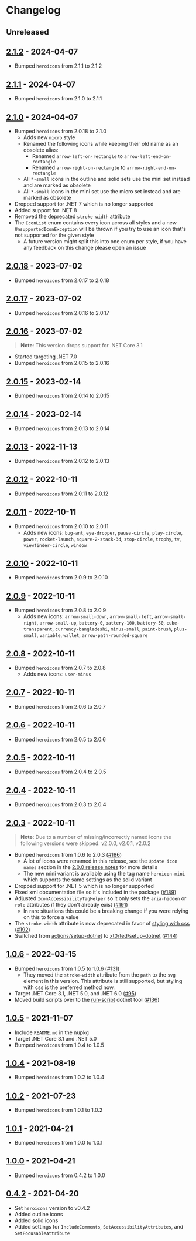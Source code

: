 # Changelog

## Unreleased

## [2.1.2](https://github.com/xt0rted/heroicons-tag-helper/compare/v2.1.1...v2.1.2) - 2024-04-07

- Bumped `heroicons` from 2.1.1 to 2.1.2

## [2.1.1](https://github.com/xt0rted/heroicons-tag-helper/compare/v2.1.0...v2.1.1) - 2024-04-07

- Bumped `heroicons` from 2.1.0 to 2.1.1

## [2.1.0](https://github.com/xt0rted/heroicons-tag-helper/compare/v2.0.18...v2.1.0) - 2024-04-07

- Bumped `heroicons` from 2.0.18 to 2.1.0
  - Adds new `micro` style
  - Renamed the following icons while keeping their old name as an obsolete alias:
    - Renamed `arrow-left-on-rectangle` to `arrow-left-end-on-rectangle`
    - Renamed `arrow-right-on-rectangle` to `arrow-right-end-on-rectangle`
  - All `*-small` icons in the outline and solid sets use the mini set instead and are marked as obsolete
  - All `*-small` icons in the mini set use the micro set instead and are marked as obsolete
- Dropped support for .NET 7 which is no longer supported
- Added support for .NET 8
- Removed the deprecated `stroke-width` attribute
- The `IconList` enum contains every icon across all styles and a new `UnsupportedIconException` will be thrown if you try to use an icon that's not supported for the given style
  - A future version might split this into one enum per style, if you have any feedback on this change please open an issue

## [2.0.18](https://github.com/xt0rted/heroicons-tag-helper/compare/v2.0.17...v2.0.18) - 2023-07-02

- Bumped `heroicons` from 2.0.17 to 2.0.18

## [2.0.17](https://github.com/xt0rted/heroicons-tag-helper/compare/v2.0.16...v2.0.17) - 2023-07-02

- Bumped `heroicons` from 2.0.16 to 2.0.17

## [2.0.16](https://github.com/xt0rted/heroicons-tag-helper/compare/v2.0.15...v2.0.16) - 2023-07-02

> **Note**:
> This version drops support for .NET Core 3.1

- Started targeting .NET 7.0
- Bumped `heroicons` from 2.0.15 to 2.0.16

## [2.0.15](https://github.com/xt0rted/heroicons-tag-helper/compare/v2.0.14...v2.0.15) - 2023-02-14

- Bumped `heroicons` from 2.0.14 to 2.0.15

## [2.0.14](https://github.com/xt0rted/heroicons-tag-helper/compare/v2.0.13...v2.0.14) - 2023-02-14

- Bumped `heroicons` from 2.0.13 to 2.0.14

## [2.0.13](https://github.com/xt0rted/heroicons-tag-helper/compare/v2.0.12...v2.0.13) - 2022-11-13

- Bumped `heroicons` from 2.0.12 to 2.0.13

## [2.0.12](https://github.com/xt0rted/heroicons-tag-helper/compare/v2.0.11...v2.0.12) - 2022-10-11

- Bumped `heroicons` from 2.0.11 to 2.0.12

## [2.0.11](https://github.com/xt0rted/heroicons-tag-helper/compare/v2.0.10...v2.0.11) - 2022-10-11

- Bumped `heroicons` from 2.0.10 to 2.0.11
  - Adds new icons: `bug-ant`, `eye-dropper`, `pause-circle`, `play-circle`, `power`, `rocket-launch`, `square-2-stack-3d`, `stop-circle`, `trophy`, `tv`, `viewfinder-circle`, `window`

## [2.0.10](https://github.com/xt0rted/heroicons-tag-helper/compare/v2.0.9...v2.0.10) - 2022-10-11

- Bumped `heroicons` from 2.0.9 to 2.0.10

## [2.0.9](https://github.com/xt0rted/heroicons-tag-helper/compare/v2.0.8...v2.0.9) - 2022-10-11

- Bumped `heroicons` from 2.0.8 to 2.0.9
  - Adds new icons: `arrow-small-down`, `arrow-small-left`, `arrow-small-right`, `arrow-small-up`, `battery-0`, `battery-100`, `battery-50`, `cube-transparent`, `currency-bangladeshi`, `minus-small`, `paint-brush`, `plus-small`, `variable`, `wallet`, `arrow-path-rounded-square`

## [2.0.8](https://github.com/xt0rted/heroicons-tag-helper/compare/v2.0.7...v2.0.8) - 2022-10-11

- Bumped `heroicons` from 2.0.7 to 2.0.8
  - Adds new icons: `user-minus`

## [2.0.7](https://github.com/xt0rted/heroicons-tag-helper/compare/v2.0.6...v2.0.7) - 2022-10-11

- Bumped `heroicons` from 2.0.6 to 2.0.7

## [2.0.6](https://github.com/xt0rted/heroicons-tag-helper/compare/v2.0.5...v2.0.6) - 2022-10-11

- Bumped `heroicons` from 2.0.5 to 2.0.6

## [2.0.5](https://github.com/xt0rted/heroicons-tag-helper/compare/v2.0.4...v2.0.5) - 2022-10-11

- Bumped `heroicons` from 2.0.4 to 2.0.5

## [2.0.4](https://github.com/xt0rted/heroicons-tag-helper/compare/v2.0.3...v2.0.4) - 2022-10-11

- Bumped `heroicons` from 2.0.3 to 2.0.4

## [2.0.3](https://github.com/xt0rted/heroicons-tag-helper/compare/v1.0.5...v2.0.3) - 2022-10-11

> **Note**: Due to a number of missing/incorrectly named icons the following versions were skipped: v2.0.0, v2.0.1, v2.0.2

- Bumped `heroicons` from 1.0.6 to 2.0.3 ([#186](https://github.com/xt0rted/heroicons-tag-helper/pull/186))
  - A lot of icons were renamed in this release, see the `Update icon names` section in the [2.0.0 release notes](https://github.com/tailwindlabs/heroicons/releases/tag/v2.0.0) for more details
  - The new mini variant is available using the tag name `heroicon-mini` which supports the same settings as the solid variant
- Dropped support for .NET 5 which is no longer supported
- Fixed xml documentation file so it's included in the package ([#189](https://github.com/xt0rted/heroicons-tag-helper/pull/189))
- Adjusted `IconAccessibilityTagHelper` so it only sets the `aria-hidden` or `role` attributes if they don't already exist ([#191](https://github.com/xt0rted/heroicons-tag-helper/pull/191))
  - In rare situations this could be a breaking change if you were relying on this to force a value
- The `stroke-width` attribute is now deprecated in favor of [styling with css](https://tailwindcss.com/docs/stroke-width) ([#192](https://github.com/xt0rted/heroicons-tag-helper/pull/192))
- Switched from [actions/setup-dotnet](https://github.com/actions/setup-dotnet) to [xt0rted/setup-dotnet](https://github.com/xt0rted/setup-dotnet) ([#144](https://github.com/xt0rted/heroicons-tag-helper/pull/144))

## [1.0.6](https://github.com/xt0rted/heroicons-tag-helper/compare/v1.0.5...v1.0.6) - 2022-03-15

- Bumped `heroicons` from 1.0.5 to 1.0.6 ([#131](https://github.com/xt0rted/heroicons-tag-helper/pull/131))
  - They moved the `stroke-width` attribute from the `path` to the `svg` element in this version. This attribute is still supported, but styling with css is the preferred method now.
- Target .NET Core 3.1, .NET 5.0, and .NET 6.0 ([#95](https://github.com/xt0rted/heroicons-tag-helper/pull/95))
- Moved build scripts over to the [run-script](https://github.com/xt0rted/dotnet-run-script) dotnet tool ([#136](https://github.com/xt0rted/heroicons-tag-helper/pull/136))

## [1.0.5](https://github.com/xt0rted/heroicons-tag-helper/compare/v1.0.4...v1.0.5) - 2021-11-07

- Include `README.md` in the nupkg
- Target .NET Core 3.1 and .NET 5.0
- Bumped `heroicons` from 1.0.4 to 1.0.5

## [1.0.4](https://github.com/xt0rted/heroicons-tag-helper/compare/v1.0.2...v1.0.4) - 2021-08-19

- Bumped `heroicons` from 1.0.2 to 1.0.4

## [1.0.2](https://github.com/xt0rted/heroicons-tag-helper/compare/v1.0.1...v1.0.2) - 2021-07-23

- Bumped `heroicons` from 1.0.1 to 1.0.2

## [1.0.1](https://github.com/xt0rted/heroicons-tag-helper/compare/v1.0.0...v1.0.1) - 2021-04-21

- Bumped `heroicons` from 1.0.0 to 1.0.1

## [1.0.0](https://github.com/xt0rted/heroicons-tag-helper/compare/v0.4.2...v1.0.0) - 2021-04-21

- Bumped `heroicons` from 0.4.2 to 1.0.0

## [0.4.2](https://github.com/xt0rted/heroicons-tag-helper/releases/tag/v0.4.2) - 2021-04-20

- Set `heroicons` version to v0.4.2
- Added outline icons
- Added solid icons
- Added settings for `IncludeComments`, `SetAccessibilityAttributes`, and `SetFocusableAttribute`
